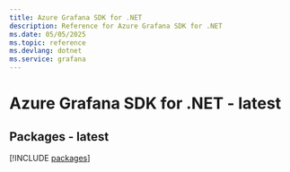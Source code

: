```yaml
---
title: Azure Grafana SDK for .NET
description: Reference for Azure Grafana SDK for .NET
ms.date: 05/05/2025
ms.topic: reference
ms.devlang: dotnet
ms.service: grafana
---
```

# Azure Grafana SDK for .NET - latest
## Packages - latest
[!INCLUDE [packages](grafana-index.md)]